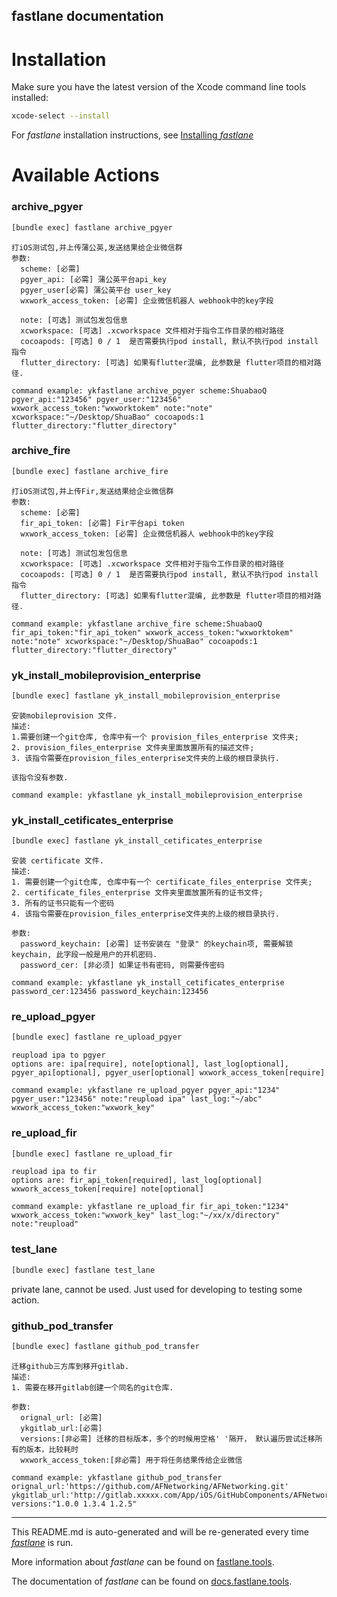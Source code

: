 fastlane documentation
----

# Installation

Make sure you have the latest version of the Xcode command line tools installed:

```sh
xcode-select --install
```

For _fastlane_ installation instructions, see [Installing _fastlane_](https://docs.fastlane.tools/#installing-fastlane)

# Available Actions

### archive_pgyer

```sh
[bundle exec] fastlane archive_pgyer
```


    打iOS测试包,并上传蒲公英,发送结果给企业微信群
    参数: 
      scheme: [必需] 
      pgyer_api: [必需] 蒲公英平台api_key
      pgyer_user[必需] 蒲公英平台 user_key
      wxwork_access_token: [必需] 企业微信机器人 webhook中的key字段

      note: [可选] 测试包发包信息
      xcworkspace: [可选] .xcworkspace 文件相对于指令工作目录的相对路径
      cocoapods: [可选] 0 / 1  是否需要执行pod install, 默认不执行pod install 指令
      flutter_directory: [可选] 如果有flutter混编, 此参数是 flutter项目的相对路径.

    command example: ykfastlane archive_pgyer scheme:ShuabaoQ pgyer_api:"123456" pgyer_user:"123456" wxwork_access_token:"wxworktokem" note:"note" xcworkspace:"~/Desktop/ShuaBao" cocoapods:1 flutter_directory:"flutter_directory"


### archive_fire

```sh
[bundle exec] fastlane archive_fire
```


    打iOS测试包,并上传Fir,发送结果给企业微信群
    参数: 
      scheme: [必需] 
      fir_api_token: [必需] Fir平台api token
      wxwork_access_token: [必需] 企业微信机器人 webhook中的key字段

      note: [可选] 测试包发包信息
      xcworkspace: [可选] .xcworkspace 文件相对于指令工作目录的相对路径
      cocoapods: [可选] 0 / 1  是否需要执行pod install, 默认不执行pod install 指令
      flutter_directory: [可选] 如果有flutter混编, 此参数是 flutter项目的相对路径.

    command example: ykfastlane archive_fire scheme:ShuabaoQ fir_api_token:"fir_api_token" wxwork_access_token:"wxworktokem" note:"note" xcworkspace:"~/Desktop/ShuaBao" cocoapods:1 flutter_directory:"flutter_directory"


### yk_install_mobileprovision_enterprise

```sh
[bundle exec] fastlane yk_install_mobileprovision_enterprise
```


    安装mobileprovision 文件.
    描述: 
    1.需要创建一个git仓库, 仓库中有一个 provision_files_enterprise 文件夹;
    2. provision_files_enterprise 文件夹里面放置所有的描述文件;
    3. 该指令需要在provision_files_enterprise文件夹的上级的根目录执行.

    该指令没有参数.

    command example: ykfastlane yk_install_mobileprovision_enterprise
 

### yk_install_cetificates_enterprise

```sh
[bundle exec] fastlane yk_install_cetificates_enterprise
```


    安装 certificate 文件.
    描述: 
    1. 需要创建一个git仓库, 仓库中有一个 certificate_files_enterprise 文件夹;
    2. certificate_files_enterprise 文件夹里面放置所有的证书文件;
    3. 所有的证书只能有一个密码
    4. 该指令需要在provision_files_enterprise文件夹的上级的根目录执行.

    参数: 
      password_keychain: [必需] 证书安装在 "登录" 的keychain项, 需要解锁keychain, 此字段一般是用户的开机密码.
      password_cer: [非必须] 如果证书有密码, 则需要传密码

    command example: ykfastlane yk_install_cetificates_enterprise password_cer:123456 password_keychain:123456
 

### re_upload_pgyer

```sh
[bundle exec] fastlane re_upload_pgyer
```


    reupload ipa to pgyer
    options are: ipa[require], note[optional], last_log[optional], pgyer_api[optional], pgyer_user[optional] wxwork_access_token[require]

    command example: ykfastlane re_upload_pgyer pgyer_api:"1234" pgyer_user:"123456" note:"reupload ipa" last_log:"~/abc" wxwork_access_token:"wxwork_key"


### re_upload_fir

```sh
[bundle exec] fastlane re_upload_fir
```


    reupload ipa to fir
    options are: fir_api_token[required], last_log[optional] wxwork_access_token[require] note[optional]

    command example: ykfastlane re_upload_fir fir_api_token:"1234" wxwork_access_token:"wxwork_key" last_log:"~/xx/x/directory" note:"reupload"


### test_lane

```sh
[bundle exec] fastlane test_lane
```

private lane, cannot be used. Just used for developing to testing some action.

### github_pod_transfer

```sh
[bundle exec] fastlane github_pod_transfer
```


    迁移github三方库到移开gitlab.
    描述: 
    1. 需要在移开gitlab创建一个同名的git仓库.

    参数: 
      orignal_url: [必需]
      ykgitlab_url:[必需]
      versions:[非必需] 迁移的目标版本，多个的时候用空格' '隔开， 默认遍历尝试迁移所有的版本，比较耗时
      wxwork_access_token:[非必需] 用于将任务结果传给企业微信

    command example: ykfastlane github_pod_transfer orignal_url:'https://github.com/AFNetworking/AFNetworking.git' ykgitlab_url:'http://gitlab.xxxxx.com/App/iOS/GitHubComponents/AFNetworking.git' versions:"1.0.0 1.3.4 1.2.5"


----

This README.md is auto-generated and will be re-generated every time [_fastlane_](https://fastlane.tools) is run.

More information about _fastlane_ can be found on [fastlane.tools](https://fastlane.tools).

The documentation of _fastlane_ can be found on [docs.fastlane.tools](https://docs.fastlane.tools).
